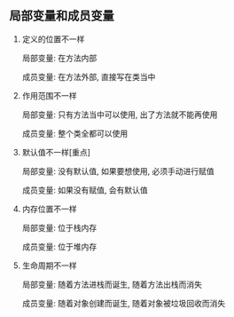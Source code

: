 ## 局部变量和成员变量

1. 定义的位置不一样

   局部变量: 在方法内部

   成员变量: 在方法外部, 直接写在类当中

2. 作用范围不一样

   局部变量: 只有方法当中可以使用, 出了方法就不能再使用

   成员变量: 整个类全都可以使用

3. 默认值不一样[重点]

   局部变量: 没有默认值, 如果要想使用, 必须手动进行赋值

   成员变量: 如果没有赋值, 会有默认值

4. 内存位置不一样

   局部变量: 位于栈内存

   成员变量: 位于堆内存

5. 生命周期不一样

   局部变量: 随着方法进栈而诞生, 随着方法出栈而消失

   成员变量: 随着对象创建而诞生, 随着对象被垃圾回收而消失























